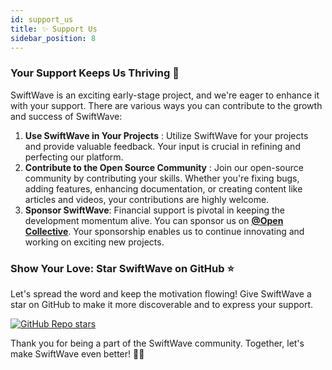 ```yaml
---
id: support_us
title: ✨ Support Us
sidebar_position: 8
---
```


### Your Support Keeps Us Thriving 🚀

SwiftWave is an exciting early-stage project, and we're eager to enhance it with your support. There are various ways you can contribute to the growth and success of SwiftWave:

1. **Use SwiftWave in Your Projects** : Utilize SwiftWave for your projects and provide valuable feedback. Your input is crucial in refining and perfecting our platform.
2. **Contribute to the Open Source Community** :  Join our open-source community by contributing your skills. Whether you're fixing bugs, adding features, enhancing documentation, or creating content like articles and videos, your contributions are highly welcome.
3. **Sponsor SwiftWave**: Financial support is pivotal in keeping the development momentum alive. You can sponsor us on [**@Open Collective**](https://opencollective.com/swiftwave). Your sponsorship enables us to continue innovating and working on exciting new projects.

### Show Your Love: Star SwiftWave on GitHub ⭐
Let's spread the word and keep the motivation flowing! Give SwiftWave a star on GitHub to make it more discoverable and to express your support.

[![GitHub Repo stars](https://img.shields.io/github/stars/swiftwave-org/swiftwave?style=for-the-badge&label=%E2%AD%90%20STAR%20ON%20GITHUB&color=%23805AD5)](https://github.com/swiftwave-org/swiftwave)

Thank you for being a part of the SwiftWave community. Together, let's make SwiftWave even better! 🌊✨
